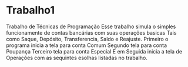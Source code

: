 # Trabalho1
Trabalho de Técnicas de Programação
Esse trabalho simula o simples funcionamente de contas bancárias com suas operações basicas
Tais como Saque, Depósito, Transferencia, Saldo e Reajuste.
Primeiro o programa inicia a tela para conta Comum
Segundo tela para conta Poupança
Terceiro tela para conta Especial
E em Seguida inicia a tela de Operações com as sequintes esolhas listadas no trabalho.
